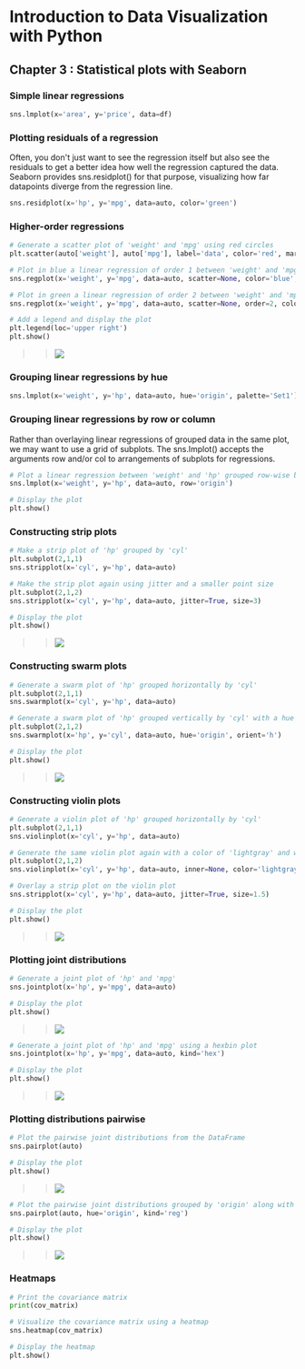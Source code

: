 # Introduction to Data Visualization with Python

## Chapter 3 : Statistical plots with Seaborn

### Simple linear regressions
```python
sns.lmplot(x='area', y='price', data=df)
```

### Plotting residuals of a regression
Often, you don't just want to see the regression itself but also see the residuals to get a better idea how well the regression captured the data. Seaborn provides sns.residplot() for that purpose, visualizing how far datapoints diverge from the regression line.
```python
sns.residplot(x='hp', y='mpg', data=auto, color='green')
```


### Higher-order regressions
```python
# Generate a scatter plot of 'weight' and 'mpg' using red circles
plt.scatter(auto['weight'], auto['mpg'], label='data', color='red', marker='o')

# Plot in blue a linear regression of order 1 between 'weight' and 'mpg'
sns.regplot(x='weight', y='mpg', data=auto, scatter=None, color='blue', label='order 1')

# Plot in green a linear regression of order 2 between 'weight' and 'mpg'
sns.regplot(x='weight', y='mpg', data=auto, scatter=None, order=2, color='green', label='order 2')

# Add a legend and display the plot
plt.legend(loc='upper right')
plt.show()
```
>>![](img/regplot-example.png)

### Grouping linear regressions by hue
```python
sns.lmplot(x='weight', y='hp', data=auto, hue='origin', palette='Set1')
```

### Grouping linear regressions by row or column
Rather than overlaying linear regressions of grouped data in the same plot, we may want to use a grid of subplots. The sns.lmplot() accepts the arguments row and/or col to arrangements of subplots for regressions.
```python
# Plot a linear regression between 'weight' and 'hp' grouped row-wise by 'origin'
sns.lmplot(x='weight', y='hp', data=auto, row='origin')

# Display the plot
plt.show()
```


### Constructing strip plots
```python
# Make a strip plot of 'hp' grouped by 'cyl'
plt.subplot(2,1,1)
sns.stripplot(x='cyl', y='hp', data=auto)

# Make the strip plot again using jitter and a smaller point size
plt.subplot(2,1,2)
sns.stripplot(x='cyl', y='hp', data=auto, jitter=True, size=3)

# Display the plot
plt.show()
```
>>![](img/stripplot-jitter.png)


### Constructing swarm plots
```python
# Generate a swarm plot of 'hp' grouped horizontally by 'cyl'  
plt.subplot(2,1,1)
sns.swarmplot(x='cyl', y='hp', data=auto)

# Generate a swarm plot of 'hp' grouped vertically by 'cyl' with a hue of 'origin'
plt.subplot(2,1,2)
sns.swarmplot(x='hp', y='cyl', data=auto, hue='origin', orient='h')

# Display the plot
plt.show()
```
>>![](img/swarmplot-example.png)


### Constructing violin plots
```python
# Generate a violin plot of 'hp' grouped horizontally by 'cyl'
plt.subplot(2,1,1)
sns.violinplot(x='cyl', y='hp', data=auto)

# Generate the same violin plot again with a color of 'lightgray' and without inner annotations
plt.subplot(2,1,2)
sns.violinplot(x='cyl', y='hp', data=auto, inner=None, color='lightgray')

# Overlay a strip plot on the violin plot
sns.stripplot(x='cyl', y='hp', data=auto, jitter=True, size=1.5)

# Display the plot
plt.show()
```
>>![](img/violinplot-example.png)

### Plotting joint distributions
```python
# Generate a joint plot of 'hp' and 'mpg'
sns.jointplot(x='hp', y='mpg', data=auto)

# Display the plot
plt.show()
```
>>![](img/jointplot-example.png)

```python
# Generate a joint plot of 'hp' and 'mpg' using a hexbin plot
sns.jointplot(x='hp', y='mpg', data=auto, kind='hex')

# Display the plot
plt.show()
```
>>![](img/jointplot-example-2.png)


### Plotting distributions pairwise
```python
# Plot the pairwise joint distributions from the DataFrame 
sns.pairplot(auto)

# Display the plot
plt.show()
```
>>![](img/pairplot-example.png)

```python
# Plot the pairwise joint distributions grouped by 'origin' along with regression lines
sns.pairplot(auto, hue='origin', kind='reg')

# Display the plot
plt.show()
```
>>![](img/pairplot-example-hue.png)

### Heatmaps
```python
# Print the covariance matrix
print(cov_matrix)

# Visualize the covariance matrix using a heatmap
sns.heatmap(cov_matrix)

# Display the heatmap
plt.show()
```
